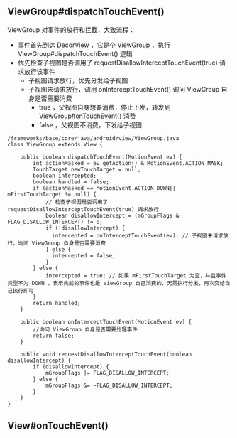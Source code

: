 
## ViewGroup#dispatchTouchEvent()

ViewGroup 对事件的放行和拦截，大致流程：

- 事件首先到达 DecorView ，它是个 ViewGroup ，执行 ViewGroup#dispatchTouchEvent() 逻辑
- 优先检查子视图是否调用了 requestDisallowInterceptTouchEvent(true) 请求放行该事件
  - 子视图请求放行，优先分发给子视图
  - 子视图未请求放行，调用 onInterceptTouchEvent() 询问 ViewGroup 自身是否需要消费
    - true ，父视图自身想要消费，停止下发，转发到 ViewGroup#onTouchEvent() 消费
    - false ，父视图不消费，下发给子视图

```
/frameworks/base/core/java/android/view/ViewGroup.java
class ViewGroup extends View {

    public boolean dispatchTouchEvent(MotionEvent ev) {
        int actionMasked = ev.getAction() & MotionEvent.ACTION_MASK;
        TouchTarget newTouchTarget = null;
        boolean intercepted;
      	boolean handled = false;
        if (actionMasked == MotionEvent.ACTION_DOWN|| mFirstTouchTarget != null) {
            // 检查子视图是否调用了 requestDisallowInterceptTouchEvent(true) 请求放行
            boolean disallowIntercept = (mGroupFlags & FLAG_DISALLOW_INTERCEPT) != 0;
            if (!disallowIntercept) {
              intercepted = onInterceptTouchEvent(ev); // 子视图未请求放行，询问 ViewGroup 自身是否需要消费
            } else {
              intercepted = false;
            }
        } else {
            intercepted = true; // 如果 mFirstTouchTarget 为空，并且事件类型不为 DOWN ，表示先前的事件也是 ViewGroup 自己消费的，无需执行分发，再次交给自己执行即可
        }
        return handled;
    }

    public boolean onInterceptTouchEvent(MotionEvent ev) {
        //询问 ViewGroup 自身是否需要处理事件
        return false;
    }
  
    public void requestDisallowInterceptTouchEvent(boolean disallowIntercept) {
      	if (disallowIntercept) {
          	mGroupFlags |= FLAG_DISALLOW_INTERCEPT;
      	} else {
          	mGroupFlags &= ~FLAG_DISALLOW_INTERCEPT;
      	}
  	}
}
```

## View#onTouchEvent()